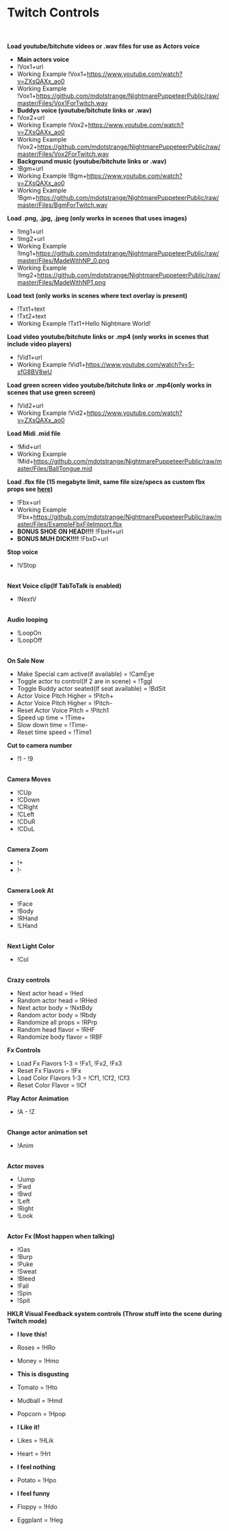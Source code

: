 # Twitch Controls <br /><br />

**Load youtube/bitchute videos or .wav files for use as Actors voice**
* **Main actors voice**
* !Vox1+url
* Working Example !Vox1+https://www.youtube.com/watch?v=ZXsQAXx_ao0
* Working Example !Vox1+https://github.com/mdotstrange/NightmarePuppeteerPublic/raw/master/Files/Vox1ForTwitch.wav
* **Buddys voice (youtube/bitchute links or .wav)**
* !Vox2+url
* Working Example !Vox2+https://www.youtube.com/watch?v=ZXsQAXx_ao0
* Working Example !Vox2+https://github.com/mdotstrange/NightmarePuppeteerPublic/raw/master/Files/Vox2ForTwitch.wav
* **Background music (youtube/bitchute links or .wav)**
* !Bgm+url
* Working Example !Bgm+https://www.youtube.com/watch?v=ZXsQAXx_ao0
* Working Example !Bgm+https://github.com/mdotstrange/NightmarePuppeteerPublic/raw/master/Files/BgmForTwitch.wav

**Load .png, .jpg, .jpeg (only works in scenes that uses images)** <br />
* !Img1+url <br />
* !Img2+url <br />
* Working Example !Img1+https://github.com/mdotstrange/NightmarePuppeteerPublic/raw/master/Files/MadeWithNP_0.png
* Working Example !Img2+https://github.com/mdotstrange/NightmarePuppeteerPublic/raw/master/Files/MadeWithNP1.png

**Load text (only works in scenes where text overlay is present)** <br />
* !Txt1+text <br />
* !Txt2+text <br />
* Working Example !Txt1+Hello Nightmare World!

**Load video youtube/bitchute links or .mp4 (only works in scenes that include video players)** 
* !Vid1+url
* Working Example !Vid1+https://www.youtube.com/watch?v=5-sfG8BV8wU

**Load green screen video youtube/bitchute links or .mp4(only works in scenes that use green screen)** 
* !Vid2+url
* Working Example !Vid2+https://www.youtube.com/watch?v=ZXsQAXx_ao0

**Load Midi .mid file**
* !Mid+url
* Working Example !Mid+https://github.com/mdotstrange/NightmarePuppeteerPublic/raw/master/Files/BallTongue.mid

**Load .fbx file (15 megabyte limit, same file size/specs as custom fbx props see [here](https://github.com/mdotstrange/NightmarePuppeteerPublic))**
* !Fbx+url
* Working Example !Fbx+https://github.com/mdotstrange/NightmarePuppeteerPublic/raw/master/Files/ExampleFbxFileImport.fbx
* **BONUS SHOE ON HEAD!!!!** !FbxH+url
* **BONUS MUH DICK!!!!** !FbxD+url

**Stop voice** <br />
* !VStop <br /><br />

**Next Voice clip(If TabToTalk is enabled)** <br />
* !NextV <br /><br />

**Audio looping** <br />
* !LoopOn <br />
* !LoopOff <br /><br />

**On Sale Now** <br />
* Make Special cam active(if available) = !CamEye
* Toggle actor to control(If 2 are in scene) = !Tggl
* Toggle Buddy actor seated(If seat available) = !BdSit
* Actor Voice Pitch Higher = !Pitch+
* Actor Voice Pitch Higher = !Pitch-
* Reset Actor Voice Pitch = !Pitch1
* Speed up time = !Time+
* Slow down time = !Time-
* Reset time speed = !Time1

**Cut to camera number** <br />
* !1 - !9 <br /><br />

**Camera Moves** <br />
* !CUp <br />
* !CDown <br />
* !CRight <br />
* !CLeft <br />
* !CDuR <br />
* !CDuL <br /><br />

**Camera Zoom** <br />
* !+ <br />
* !- <br /><br />

**Camera Look At** <br />
* !Face <br />
* !Body <br />
* !RHand <br />
* !LHand <br /><br />

**Next Light Color** <br />
* !Col <br /><br />

**Crazy controls**
* Next actor head = !Hed
* Random actor head = !RHed
* Next actor body = !NxtBdy
* Random actor body = !Rbdy
* Randomize all props =  !RPrp
* Random head flavor = !RHF
* Randomize body flavor = !RBF

**Fx Controls**
* Load Fx Flavors 1-3 = !Fx1, !Fx2, !Fx3
* Reset Fx Flavors = !IFx
* Load Color Flavors 1-3 = !Cf1, !Cf2, !Cf3
* Reset Color Flavor = !ICf

**Play Actor Animation** <br />
* !A - !Z <br /><br />

**Change actor animation set** <br />
* !Anim <br /><br />

**Actor moves** <br />
* !Jump <br />
* !Fwd <br />
* !Bwd <br />
* !Left <br />
* !Right <br />
* !Look <br /><br />

**Actor Fx (Most happen when talking)** <br />
* !Gas <br />
* !Burp <br />
* !Puke <br />
* !Sweat <br />
* !Bleed <br />
* !Fall <br />
* !Spin <br />
* !Spit <br />

**HKLR Visual Feedback system controls (Throw stuff into the scene during Twitch mode)**

* **I love this!**
* Roses = !HRo
* Money = !Hmo

* **This is disgusting**
* Tomato = !Hto
* Mudball = !Hmd
* Popcorn = !Hpop

* **I Like it!**
* Likes = !HLik
* Heart = !Hrt

* **I feel nothing**
* Potato = !Hpo

* **I feel funny**
* Floppy = !Hdo
* Eggplant = !Heg
